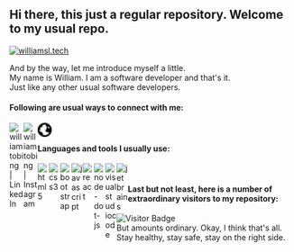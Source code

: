 ## Hi there, this just a regular repository. Welcome to my usual repo.

[![williamsl.tech](https://res.cloudinary.com/dox0nkwax/image/upload/v1610459980/williamsl.tech-removebg-preview_ikicka.png)](https://williamsl.tech/)

And by the way, let me introduce myself a little.
<br />
My name is William. I am a software developer and that's it.
<br />
Just like any other usual software developers.

#### Following are usual ways to connect with me:

[<img align="left" alt="williamtobing | LinkedIn" width="25px" src="https://cdn.jsdelivr.net/npm/simple-icons@v3/icons/linkedin.svg" />][linkedin]
[<img align="left" alt="williamtobing | Instagram" width="25px" src="https://cdn.jsdelivr.net/npm/simple-icons@v3/icons/instagram.svg" />][instagram]
[<img align="left" alt="williamtobing | Website" width="25px" src="https://raw.githubusercontent.com/iconic/open-iconic/master/svg/globe.svg" />][website]

<br />

#### Languages and tools I usually use:

<img align="left" alt="html5" width="20px" src="https://cdn.jsdelivr.net/npm/simple-icons@v3/icons/html5.svg" />
<img align="left" alt="css3" width="20px" src="https://cdn.jsdelivr.net/npm/simple-icons@v3/icons/css3.svg" />
<img align="left" alt="bootstrap" width="20px" src="https://cdn.jsdelivr.net/npm/simple-icons@v3/icons/bootstrap.svg" />
<img align="left" alt="javascript" width="20px" src="https://cdn.jsdelivr.net/npm/simple-icons@v3/icons/javascript.svg" />
<img align="left" alt="react" width="20px" src="https://cdn.jsdelivr.net/npm/simple-icons@v3/icons/react.svg" />
<img align="left" alt="node-dot-js" width="20px" src="https://cdn.jsdelivr.net/npm/simple-icons@v3/icons/node-dot-js.svg" />
<img align="left" alt="visualstudiocode" width="20px" src="https://cdn.jsdelivr.net/npm/simple-icons@v3/icons/visualstudiocode.svg" />
<img align="left" alt="jetbrains" width="20px" src="https://cdn.jsdelivr.net/npm/simple-icons@v3/icons/jetbrains.svg" />

<br />

#### Last but not least, here is a number of extraordinary visitors to my repository:

![Visitor Badge](https://visitor-badge.laobi.icu/badge?page_id=williamtobing.williamtobing) 
<br />
But amounts ordinary. Okay, I think that's all.
<br />
Stay healthy, stay safe, stay on the right side.


<!-- Definition -->
[linkedin]: https://www.linkedin.com/in/williamtobing/
[instagram]: https://www.instagram.com/william_lumbantobing/
[website]: https://williamsl.tech/
